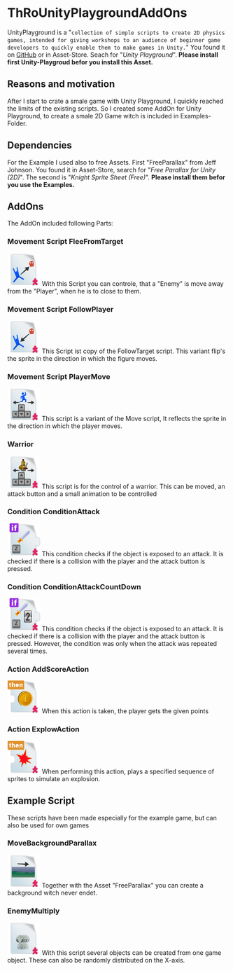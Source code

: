 # ThRoUnityPlaygroundAddOns

UnityPlayground is a "`collection of simple scripts to create 2D physics games, intended for giving workshops to an audience of beginner game developers to quickly enable them to make games in Unity.`"
You found it on [GitHub](https://github.com/Unity-Technologies/UnityPlayground) or in Asset-Store. Seach for "*Unity Playground*". **Please install first Unity-Playgroud befor you install this Asset.**
## Reasons and motivation
After I start to crate a smale game with Unity Playground, I quickly reached the limits of the existing scripts. So I created some AddOn for Unity Playground, to create a smale 2D Game witch is included in Examples-Folder.
## Dependencies
For the Example I used also to free Assets. First "FreeParallax" from Jeff Johnson. You found it in Asset-Store, search for "*Free Parallax for Unity (2D)*". The second is "*Knight Sprite Sheet (Free)*". **Please install them befor you use the Examples.**

## AddOns
The AddOn included following Parts:

### Movement Script FleeFromTarget
<img src="./Assets/PlaygroundAddOns/Gizmos/FleeFromTarget.png" width="75" height="75">
With this Script you can controle, that a "Enemy" is move away from the "Player", when he is to close to them.

### Movement Script FollowPlayer
<img src="./Assets/PlaygroundAddOns/Gizmos/FollowTarget.png" width="75" height="75">
This Script ist copy of the FollowTarget script. This variant flip's the sprite in the direction in which the figure moves.

### Movement Script PlayerMove
<img src="./Assets/PlaygroundAddOns/Gizmos/MoveWithArrows.png" width="75" height="75">
This script is a variant of the Move script, It reflects the sprite in the direction in which the player moves.

### Warrior
<img src="./Assets/PlaygroundAddOns/Gizmos/WarriorControl.png" width="75" height="75">
This script is for the control of a warrior. This can be moved, an attack button and a small animation to be controlled

### Condition ConditionAttack
<img src="./Assets/PlaygroundAddOns/Gizmos/ConditionAttack.png" width="75" height="75">
This condition checks if the object is exposed to an attack. It is checked if there is a collision with the player and the attack button is pressed.

### Condition ConditionAttackCountDown
<img src="./Assets/PlaygroundAddOns/Gizmos/ConditionAttackCountDown.png" width="75" height="75">
This condition checks if the object is exposed to an attack. It is checked if there is a collision with the player and the attack button is pressed. However, the condition was only when the attack was repeated several times.

### Action AddScoreAction
<img src="./Assets/PlaygroundAddOns/Gizmos/AddCountAction.png" width="75" height="75">
When this action is taken, the player gets the given points

### Action ExplowAction
<img src="./Assets/PlaygroundAddOns/Gizmos/ExplosionAction.png" width="75" height="75">
When performing this action, plays a specified sequence of sprites to simulate an explosion.

## Example Script
These scripts have been made especially for the example game, but can also be used for own games

### MoveBackgroundParallax
<img src="./Assets/PlaygroundAddOns/Gizmos/MoveBackgroundParallax.png" width="75" height="75">
Together with the Asset "FreeParallax" you can create a background witch never endet. 

###  EnemyMultiply
<img src="./Assets/PlaygroundAddOns/Gizmos/MultipyEnemys.png" width="75" height="75">
With this script several objects can be created from one game object. These can also be randomly distributed on the X-axis.
